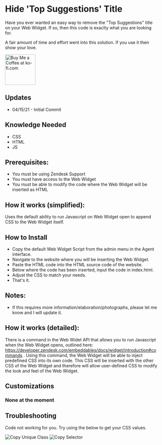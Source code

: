 Hide 'Top Suggestions' Title
==============================

Have you ever wanted an easy way to remove the "Top Suggestions" title on your Web Widget. If so, then this code is exaclty what you are looking for.

A fair amount of time and effort went into this solution.  If you use it then show your love.

<a href='https://ko-fi.com/Y8Y346MT1' target='_blank'><img height='100' style='border:0px;height:100px;' src='https://cdn.ko-fi.com/cdn/kofi2.png?v=2' border='0' alt='Buy Me a Coffee at ko-fi.com' /></a>

Updates
-------
* 04/15/21 - Initial Commit



Knowledge Needed
-----------
* CSS
* HTML
* JS

Prerequisites:
-----------

* You must be using Zendesk Support
* You must have access to the Web Widget
* You must be able to modify the code where the Web Widget will be inserted as HTML

How it works (simplified):
--------------

Uses the default ability to run Javascript on Web Widget open to append CSS to the Web Widget itself.

How to Install
--------------

* Copy the default Web Widget Script from the admin menu in the Agent interface.
* Navigate to the website where you will be inserting the Web Widget.
* Paste the HTML code into the HTML source code of the website.
* Below where the code has been inserted, input the code in index.html.
* Adjust the CSS to match your needs.
* That's it.

Notes:
--------------

* If this requires more information/elaboration/photographs, please let me know and I will update it.

How it works (detailed):
--------------

There is a command in the Web Widet API that allows you to run Javascript when the Web Widget opens, outlined here: https://developer.zendesk.com/embeddables/docs/widget/introduction#commands . Using this command, the Web Widget will be able to inject predefined CSS into its own code. This CSS will be inserted with the other CSS of the Web Widget and therefore will allow user-defined CSS to modify the look and feel of the Web Widget.

Customizations
--------------
### None at the moment


Troubleshooting
--------------

Code not working for you. Try using the below to get your CSS values.

<img src="https://media.giphy.com/media/lMTrnzIfKvvuSBcFro/giphy.gif" alt="Copy Unique Class" /> <img src="https://media.giphy.com/media/VKKP4LsSY82RWbYAJE/giphy.gif" alt="Copy Selector" />
